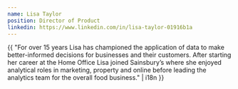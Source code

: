 ```yaml
---
name: Lisa Taylor
position: Director of Product
linkedin: https://www.linkedin.com/in/lisa-taylor-01916b1a
---
```


{{ "For over 15 years Lisa has championed the application of data to make better-informed decisions for businesses and their customers. After starting her career at the Home Office Lisa joined Sainsbury’s where she enjoyed analytical roles in marketing, property and online before leading the analytics team for the overall food business." | i18n }}
